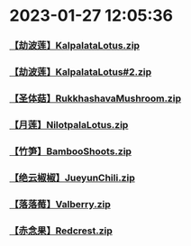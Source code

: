 # 2023-01-27 12:05:36

### [【劫波莲】KalpalataLotus.zip](https://raw.githubusercontent.com/Sam5440/Genshin_Impact_Teleport_Files/main/Genshin_Impact_Teleport/ManualOptimizationPoint/%5BChinese%5DManualCollectPoint%282022-10-13%29/%E3%80%90%E6%A4%8D%E7%89%A9%E3%80%91Plant/%E3%80%90%E5%8A%AB%E6%B3%A2%E8%8E%B2%E3%80%91KalpalataLotus.zip)

### [【劫波莲】KalpalataLotus#2.zip](https://raw.githubusercontent.com/Sam5440/Genshin_Impact_Teleport_Files/main/Genshin_Impact_Teleport/ManualOptimizationPoint/%5BChinese%5DManualCollectPoint%282022-10-13%29/%E3%80%90%E6%A4%8D%E7%89%A9%E3%80%91Plant/%E3%80%90%E5%8A%AB%E6%B3%A2%E8%8E%B2%E3%80%91KalpalataLotus%232.zip)

### [【圣体菇】RukkhashavaMushroom.zip](https://raw.githubusercontent.com/Sam5440/Genshin_Impact_Teleport_Files/main/Genshin_Impact_Teleport/ManualOptimizationPoint/%5BChinese%5DManualCollectPoint%282022-10-13%29/%E3%80%90%E6%A4%8D%E7%89%A9%E3%80%91Plant/%E3%80%90%E5%9C%A3%E4%BD%93%E8%8F%87%E3%80%91RukkhashavaMushroom.zip)

### [【月莲】NilotpalaLotus.zip](https://raw.githubusercontent.com/Sam5440/Genshin_Impact_Teleport_Files/main/Genshin_Impact_Teleport/ManualOptimizationPoint/%5BChinese%5DManualCollectPoint%282022-10-13%29/%E3%80%90%E6%A4%8D%E7%89%A9%E3%80%91Plant/%E3%80%90%E6%9C%88%E8%8E%B2%E3%80%91NilotpalaLotus.zip)

### [【竹笋】BambooShoots.zip](https://raw.githubusercontent.com/Sam5440/Genshin_Impact_Teleport_Files/main/Genshin_Impact_Teleport/ManualOptimizationPoint/%5BChinese%5DManualCollectPoint%282022-10-13%29/%E3%80%90%E6%A4%8D%E7%89%A9%E3%80%91Plant/%E3%80%90%E7%AB%B9%E7%AC%8B%E3%80%91BambooShoots.zip)

### [【绝云椒椒】JueyunChili.zip](https://raw.githubusercontent.com/Sam5440/Genshin_Impact_Teleport_Files/main/Genshin_Impact_Teleport/ManualOptimizationPoint/%5BChinese%5DManualCollectPoint%282022-10-13%29/%E3%80%90%E6%A4%8D%E7%89%A9%E3%80%91Plant/%E3%80%90%E7%BB%9D%E4%BA%91%E6%A4%92%E6%A4%92%E3%80%91JueyunChili.zip)

### [【落落莓】Valberry.zip](https://raw.githubusercontent.com/Sam5440/Genshin_Impact_Teleport_Files/main/Genshin_Impact_Teleport/ManualOptimizationPoint/%5BChinese%5DManualCollectPoint%282022-10-13%29/%E3%80%90%E6%A4%8D%E7%89%A9%E3%80%91Plant/%E3%80%90%E8%90%BD%E8%90%BD%E8%8E%93%E3%80%91Valberry.zip)

### [【赤念果】Redcrest.zip](https://raw.githubusercontent.com/Sam5440/Genshin_Impact_Teleport_Files/main/Genshin_Impact_Teleport/ManualOptimizationPoint/%5BChinese%5DManualCollectPoint%282022-10-13%29/%E3%80%90%E6%A4%8D%E7%89%A9%E3%80%91Plant/%E3%80%90%E8%B5%A4%E5%BF%B5%E6%9E%9C%E3%80%91Redcrest.zip)

